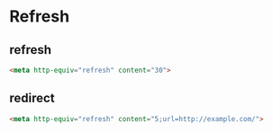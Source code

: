# Refresh

## refresh
```html
<meta http-equiv="refresh" content="30">
```

## redirect

```html
<meta http-equiv="refresh" content="5;url=http://example.com/">
```
